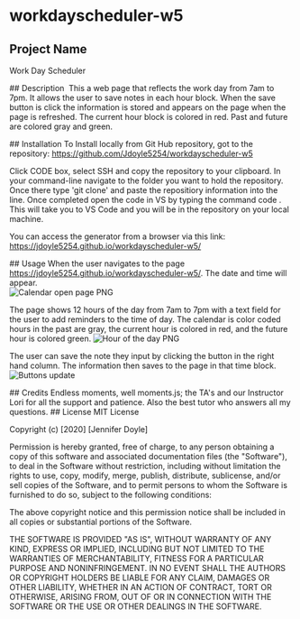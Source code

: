 # workdayscheduler-w5
## Project Name 
Work Day Scheduler

## Description 
This a web page that reflects the work day from 7am to 7pm.  It allows the user to save notes in each hour block.   When the save button is click the information is stored and appears on the page when the page is refreshed.  The current hour block is colored in red.  Past and future are colored gray and green. 

## Installation
To Install locally from Git Hub repository, got to the repository: https://github.com/Jdoyle5254/workdayscheduler-w5

 Click CODE box, select SSH and copy the repository to your clipboard. In your command-line navigate to the folder you want to hold the repository. Once there type 'git clone' and paste the repositiory information into the line. Once completed open the code in VS by typing the command code . This will take you to VS Code and you will be in the repository on your local machine.  

  You can access the generator from a browser via this link:  https://jdoyle5254.github.io/workdayscheduler-w5/

## Usage
When the user navigates to the page https://jdoyle5254.github.io/workdayscheduler-w5/.   The date and time will appear.  
![Calendar  open page PNG](https://user-images.githubusercontent.com/69594945/97768106-bd930680-1aee-11eb-828c-00526afa59e6.PNG)


The page shows 12 hours of the day from 7am to 7pm with a text field for the user to add reminders to the time of day.  The calendar is color coded hours in the  past are gray, the current hour is colored in red, and the future hour is colored green.
![Hour of the day PNG](https://user-images.githubusercontent.com/69594945/97768107-bd930680-1aee-11eb-969d-5262c783f1b6.PNG)



The user can save the note they input  by clicking the button in the right hand column.  The information then saves to the page in that time block.  
![Buttons update ](https://user-images.githubusercontent.com/69594945/97768105-bd930680-1aee-11eb-8d5d-181299a3fb13.PNG)


## Credits
Endless moments, well moments.js; the TA's and our Instructor Lori for all the support and patience.  Also the best tutor who answers all my questions.
## License
MIT License

Copyright (c) [2020] [Jennifer Doyle]

Permission is hereby granted, free of charge, to any person obtaining a copy of this software and associated documentation files (the "Software"), to deal in the Software without restriction, including without limitation the rights to use, copy, modify, merge, publish, distribute, sublicense, and/or sell copies of the Software, and to permit persons to whom the Software is furnished to do so, subject to the following conditions:

The above copyright notice and this permission notice shall be included in all copies or substantial portions of the Software.

THE SOFTWARE IS PROVIDED "AS IS", WITHOUT WARRANTY OF ANY KIND, EXPRESS OR IMPLIED, INCLUDING BUT NOT LIMITED TO THE WARRANTIES OF MERCHANTABILITY, FITNESS FOR A PARTICULAR PURPOSE AND NONINFRINGEMENT. IN NO EVENT SHALL THE AUTHORS OR COPYRIGHT HOLDERS BE LIABLE FOR ANY CLAIM, DAMAGES OR OTHER LIABILITY, WHETHER IN AN ACTION OF CONTRACT, TORT OR OTHERWISE, ARISING FROM, OUT OF OR IN CONNECTION WITH THE SOFTWARE OR THE USE OR OTHER DEALINGS IN THE SOFTWARE.
